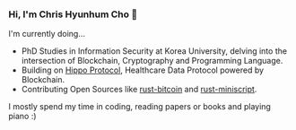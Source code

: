 ### Hi, I'm Chris Hyunhum Cho 👋

I'm currently doing...

- PhD Studies in Information Security at Korea University, delving into the intersection of Blockchain, Cryptography and Programming Language.
- Building on [Hippo Protocol](https://github.com/hippo-protocol/hippo-protocol), Healthcare Data Protocol powered by Blockchain.
- Contributing Open Sources like [rust-bitcoin](https://github.com/rust-bitcoin/rust-bitcoin) and [rust-miniscript](https://github.com/rust-bitcoin/rust-miniscript).


I mostly spend my time in coding, reading papers or books and playing piano :)
